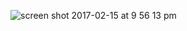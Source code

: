![screen shot 2017-02-15 at 9 56 13 pm](https://cloud.githubusercontent.com/assets/25205277/23134454/863d50d4-f75a-11e6-99f1-29cfcf9e14ca.png)
